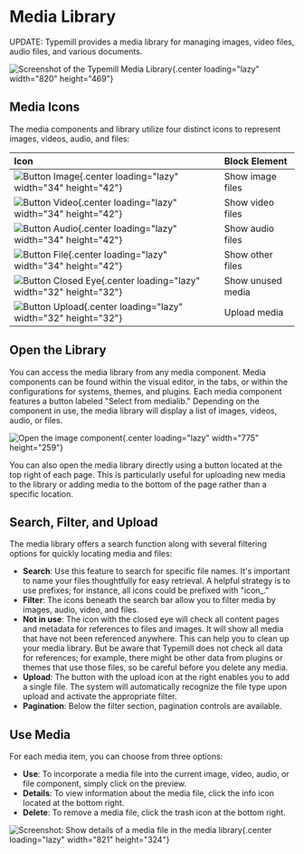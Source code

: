 #   Media Library

UPDATE: Typemill provides a media library for managing images, video files, audio files, and various documents.

![Screenshot of the Typemill Media Library](media/live/typemill-medialib.webp){.center loading="lazy" width="820" height="469"}

## Media Icons

The media components and library utilize four distinct icons to represent images, videos, audio, and files:

| Icon | Block Element | 
|:---|:---|
| ![Button Image](media/live/button-image.webp){.center loading="lazy" width="34" height="42"} | Show image files | 
| ![Button Video](media/live/button-video-file.webp){.center loading="lazy" width="34" height="42"} | Show video files | 
| ![Button Audio](media/live/button-audio-file.webp){.center loading="lazy" width="34" height="42"} | Show audio files | 
| ![Button File](media/live/button-file.webp){.center loading="lazy" width="34" height="42"} | Show other files | 
| ![Button Closed Eye](media/live/typemill-medialib-unused.webp){.center loading="lazy" width="32" height="32"} | Show unused media | 
| ![Button Upload](media/live/typemill-medialib-upload.webp){.center loading="lazy" width="32" height="32"} | Upload media |

## Open the Library

You can access the media library from any media component. Media components can be found within the visual editor, in the tabs, or within the configurations for systems, themes, and plugins. Each media component features a button labeled "Select from medialib." Depending on the component in use, the media library will display a list of images, videos, audio, or files.

![Open the image component](media/live/media-library-visual-editor.webp){.center loading="lazy" width="775" height="259"}

You can also open the media library directly using a button located at the top right of each page. This is particularly useful for uploading new media to the library or adding media to the bottom of the page rather than a specific location.

## Search, Filter, and Upload

The media library offers a search function along with several filtering options for quickly locating media and files:

* **Search**: Use this feature to search for specific file names. It's important to name your files thoughtfully for easy retrieval. A helpful strategy is to use prefixes; for instance, all icons could be prefixed with "icon_." 
* **Filter**: The icons beneath the search bar allow you to filter media by images, audio, video, and files. 
* **Not in use**: The icon with the closed eye will check all content pages and metadata for references to files and images. It will show all media that have not been referenced anywhere. This can help you to clean up your media library. But be aware that Typemill does not check all data for references; for example, there might be other data from plugins or themes that use those files, so be careful before you delete any media.
* **Upload**: The button with the upload icon at the right enables you to add a single file. The system will automatically recognize the file type upon upload and activate the appropriate filter.
* **Pagination**: Below the filter section, pagination controls are available.

## Use Media

For each media item, you can choose from three options:

* **Use**: To incorporate a media file into the current image, video, audio, or file component, simply click on the preview.
* **Details**: To view information about the media file, click the info icon located at the bottom right.
* **Delete**: To remove a media file, click the trash icon at the bottom right.

![Screenshot: Show details of a media file in the media library](media/live/media-detailed-view.webp){.center loading="lazy" width="821" height="324"}

